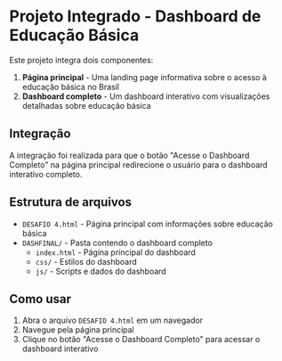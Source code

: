# Projeto Integrado - Dashboard de Educação Básica

Este projeto integra dois componentes:

1. **Página principal** - Uma landing page informativa sobre o acesso à educação básica no Brasil
2. **Dashboard completo** - Um dashboard interativo com visualizações detalhadas sobre educação básica

## Integração

A integração foi realizada para que o botão "Acesse o Dashboard Completo" na página principal redirecione o usuário para o dashboard interativo completo.

## Estrutura de arquivos

- `DESAFIO 4.html` - Página principal com informações sobre educação básica
- `DASHFINAL/` - Pasta contendo o dashboard completo
  - `index.html` - Página principal do dashboard
  - `css/` - Estilos do dashboard
  - `js/` - Scripts e dados do dashboard

## Como usar

1. Abra o arquivo `DESAFIO 4.html` em um navegador
2. Navegue pela página principal
3. Clique no botão "Acesse o Dashboard Completo" para acessar o dashboard interativo
